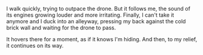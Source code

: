I walk quickly, trying to outpace the drone. But it follows me, the sound of its engines growing louder and more irritating. Finally, I can't take it anymore and I duck into an alleyway, pressing my back against the cold brick wall and waiting for the drone to pass.

It hovers there for a moment, as if it knows I'm hiding. And then, to my relief, it continues on its way.